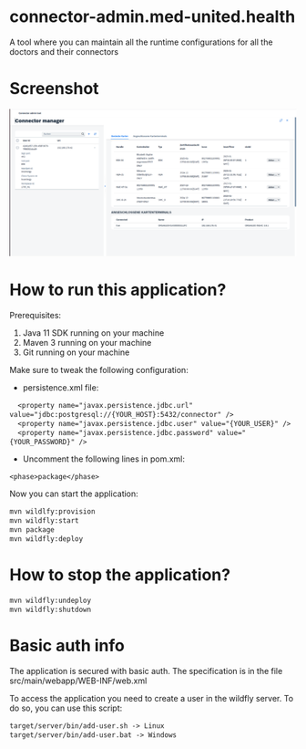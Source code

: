# connector-admin.med-united.health

A tool where you can maintain all the runtime configurations for all the doctors and their connectors

# Screenshot

![Detail Screen](docs/Detail-Screen.png?raw=true "This is how the tool looks like")

# How to run this application?

Prerequisites:

1. Java 11 SDK running on your machine
2. Maven 3 running on your machine
3. Git running on your machine

Make sure to tweak the following configuration:

- persistence.xml file:
```
  <property name="javax.persistence.jdbc.url" value="jdbc:postgresql://{YOUR_HOST}:5432/connector" />
  <property name="javax.persistence.jdbc.user" value="{YOUR_USER}" /> 
  <property name="javax.persistence.jdbc.password" value="{YOUR_PASSWORD}" /> 
```
- Uncomment the following lines in pom.xml:
```
<phase>package</phase>
```

Now you can start the application:
```
mvn wildlfy:provision
mvn wildfly:start
mvn package
mvn wildfly:deploy
```
# How to stop the application?
```
mvn wildfly:undeploy
mvn wildfly:shutdown
```

# Basic auth info

The application is secured with basic auth. The specification is in the file src/main/webapp/WEB-INF/web.xml

To access the application you need to create a user in the wildfly server. To do so, you can use this script:
```
target/server/bin/add-user.sh -> Linux
target/server/bin/add-user.bat -> Windows
```
